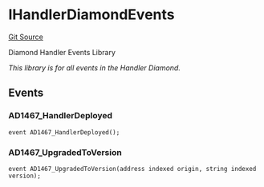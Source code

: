 # IHandlerDiamondEvents
[Git Source](https://github.com/thrackle-io/tron/blob/50727ee9211084f05b8690e3435981873338f44e/src/common/IEvents.sol)

Diamond Handler Events Library

*This library is for all events in the Handler Diamond.*


## Events
### AD1467_HandlerDeployed

```solidity
event AD1467_HandlerDeployed();
```

### AD1467_UpgradedToVersion

```solidity
event AD1467_UpgradedToVersion(address indexed origin, string indexed version);
```

